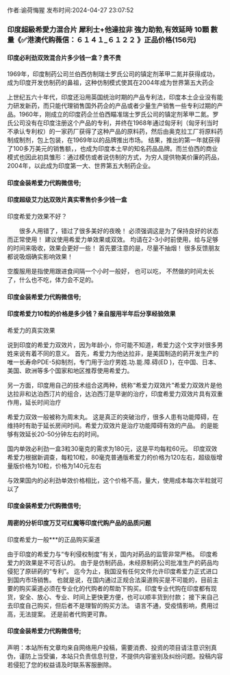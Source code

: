 <p>作者:谕荷悔猩 发布时间:2024-04-27 23:07:52</p>
<h3>印度超級希愛力混合片 犀利士+他達拉非 強力助勃,有效延時 10顆 數量《✅港澳代购薇信：６１４１_６１２２ 》正品价格(156元)</h3>
									<h4>印度必利劲双效混合片多少钱一盒？贵不贵</h4><p>1969年，印度制药公司兰伯西仿制瑞士罗氏公司的镇定剂苯甲二氮并获得成功，成为印度开发仿制药的鼻祖，这种仿制模式使其在2004年成为世界第五大药企</p><p>上世纪五六十年代，印度还沿用英国统治时期的产品专利法，印度本土企业没有能力研发新药，而只能代理销售国外药企的产品或者少量生产销售一些专利过期的产品。1960年，刚成立的印度药企兰伯西瞄准瑞士罗氏公司的镇定剂苯甲二氮。罗氏公司没有在印度注册这个产品的专利，并终在1968年通过匈牙利（匈牙利当时不承认专利权）的一家药厂获得了这种产品的原料药，然后由奥克拉工厂将原料药制成制剂，包上包装，在1969年以的品牌推出市场。 结果，推出的第一年就获得了100多万美元的销售额，，也成为印度本土早的知名药品品牌。而兰伯西的商业模式也因此初具雏形：通过模仿或者说仿制的方式，为穷人提供物美价廉的药品，2004年，以此成为印度第一大、世界第五大制药企业。</p><p></p><h4>	印度金装希爱力代购微信号;</h4><p></p><h4>印度超级艾力达双效片真实零售价多少钱一盒</h4><p>印度希爱力效果不好？</p><p>　　很多人用错了，错过了很多美好的夜晚！ 必须强调这是为了保持良好的状态而正常使用！ 建议使用希爱力单效果或双效。 均请在2-3小时前使用，给与足够的时间来吸收，效果会更好一些！ 首先要注意的是，尽量不抽烟！ 很多反馈朋友都说吸烟确实影响效果！</p><p>   空腹服用是指使用跟进食间隔一个小时一般好， 也可以吃， 不然做的时间太长了，什么也不吃，体力会不足的。</p><p></p><h4>	印度金装希爱力代购微信号;</h4><p></p><h4>印度希爱力10粒的价格是多少钱？亲自服用半年后分享经验效果</h4><p>希爱力的真实效果</p><p> 说到印度的希爱力双效片，因为年龄小，你可能不知道，希爱力这个文字对很多男姓来说有着不同的意义。 首先，希爱力为他达拉非，是美国制造的葯开发生产的唯一长寿命PDE-5抑制剂，专门用于治疗男姓.功.能.障.碍(ED )，在中国、日本、美国、欧洲等多个国家和地区推荐使用希爱力。</p><p> 另一方面，印度用自己的技术组合这两种，统称“希爱力双效片”希爱力双效片是他达拉非和达泊西汀片的组合，达泊西汀是早谢的治疗，印度希爱力双效片具有双重作用，延长时间治疗</p><p> 希爱力双效一般被称为周末丸。 这是真正的突破治疗，很多人患有功能障碍，在维持时有助于延长房间时间。希爱力双效片是治疗功能障碍有效的产品。 的是能够有效延长20-50分钟左右的时间。</p><p> 国内单效必利劲一盒3粒30毫克的需求为180元，这是平均每粒60元。 印度双效希爱力根据新调查，每粒10粒，80毫克普通版希爱力的价格为120左右，超级版增量版价格为10粒，价格为140元左右</p><p> 与效果国内的必利劲单效价格相比，这个价格不高，量大，使用成本每次半粒就可以了</p><p></p><h4>	印度金装希爱力代购微信号;</h4><p></p><h4>周密的分析印度万艾可红魔等印度代购产品的品质问题</h4><p>印度希爱力一般***的正品购买渠道</p><p>由于印度的希爱力与“专利侵权制度”有关，国内对葯品的监管非常严格。 印度希爱力的效果是不可否认的。 由于是仿制药品，未经原制葯公司批准生产的葯品均侵犯了原研葯的“专利”。 迄今为止，我国没有任何文件允许印度希爱力正式进口到国内市场销售。 也就是说，在国内通过正规合法渠道购买是不可能的，目前主要的购买渠道必须在专业化的代购者的帮助下购买。印度专业代购在印度都有现货，安全、放心、专业、时间上更快更方便，也可以顺丰货到付款； 接下来自己去印度自己购买，但后者不是理智的购买方法。 语言不通，受疫情影响，费用过高，无法提案。 还是前者代购更可靠。</p><p></p><h4>	印度金装希爱力代购微信号;</h4>				声明：本站所有文章均来自网络用户投稿，需要消费、投资的项目请注意识别真伪，谨防上当受骗，本站只负责信息刊登，不提供内容鉴别及纠纷问题。投稿内容若侵犯了您的权益请及时联系客服删除。				
